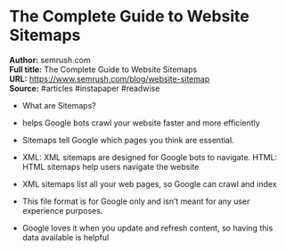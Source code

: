# The Complete Guide to Website Sitemaps

**Author:** semrush.com  
**Full title:** The Complete Guide to Website Sitemaps  
**URL:** https://www.semrush.com/blog/website-sitemap  
**Source:** #articles #instapaper #readwise

- What are Sitemaps? 
   
- helps Google bots crawl your website faster and more efficiently 
   
- Sitemaps tell Google which pages you think are essential. 
   
- XML: XML sitemaps are designed for Google bots to navigate.
  HTML: HTML sitemaps help users navigate the website 
   
- XML sitemaps list all your web pages, so Google can crawl and index 
   
- This file format is for Google only and isn’t meant for any user experience purposes. 
   
- Google loves it when you update and refresh content, so having this data available is helpful 
   
